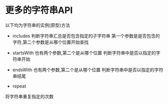 # 更多的字符串API

以下均为字符串的实例(原型)方法

- includes
判断字符串汇总是否包含指定的子字符串
第一个参数是是否包含的字符,第二个参数是从哪个位置开始查找

- startsWith 也有两个参数,第二个是从哪个位置
判断字符串中是否以指定的字符串开始

- endsWith 也有两个参数,第二个是从哪个位置
判断字符串中是否以指定的字符串结尾

- repeat

将字符串重复指定的次数
